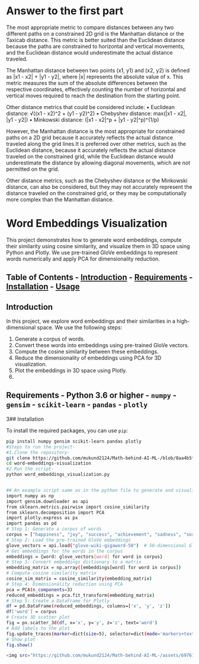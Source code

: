 # Answer to the first part
The most appropriate metric to compare distances between any two different paths on a 
constrained 2D grid is the Manhattan distance or the Taxicab distance. This metric is better 
suited than the Euclidean distance because the paths are constrained to horizontal and vertical 
movements, and the Euclidean distance would underestimate the actual distance traveled. 

The Manhattan distance between two points (x1, y1) and (x2, y2) is defined as |x1 - x2| + |y1 - y2|, where |x| represents the absolute value of x. This metric measures the sum of the 
absolute differences between the respective coordinates, effectively counting the number of 
horizontal and vertical moves required to reach the destination from the starting point. 

Other distance metrics that could be considered include: 
• Euclidean distance: √((x1 - x2)^2 + (y1 - y2)^2) 
• Chebyshev distance: max(|x1 - x2|, |y1 - y2|) 
• Minkowski distance: (|x1 - x2|^p + |y1 - y2|^p)^(1/p) 

However, the Manhattan distance is the most appropriate for constrained paths on a 2D grid 
because it accurately reflects the actual distance traveled along the grid lines.It is preferred 
over other metrics, such as the Euclidean distance, because it accurately reflects the actual 
distance traveled on the constrained grid, while the Euclidean distance would underestimate 
the distance by allowing diagonal movements, which are not permitted on the grid. 

Other distance metrics, such as the Chebyshev distance or the Minkowski distance, can also 
be considered, but they may not accurately represent the distance traveled on the constrained 
grid, or they may be computationally more complex than the Manhattan distance. 

# Word Embeddings Visualization 
This project demonstrates how to generate word embeddings, compute their similarity using cosine 
similarity, and visualize them in 3D space using Python and Plotly. We use pre-trained GloVe 
embeddings to represent words numerically and apply PCA for dimensionality reduction. 

## Table of Contents - [Introduction](#introduction) - [Requirements](#requirements) - [Installation](#installation) - [Usage](#usage) 
 
## Introduction 
In this project, we explore word embeddings and their similarities in a high-dimensional space. We 
use the following steps: 
1. Generate a corpus of words. 
2. Convert these words into embeddings using pre-trained GloVe vectors. 
3. Compute the cosine similarity between these embeddings. 
4. Reduce the dimensionality of embeddings using PCA for 3D visualization. 
5. Plot the embeddings in 3D space using Plotly.
6. 
## Requirements - Python 3.6 or higher - `numpy` - `gensim` - `scikit-learn` - `pandas` - `plotly` 
3## Installation 

To install the required packages, you can use `pip`: 
```sh 
pip install numpy gensim scikit-learn pandas plotly 
#Steps to run the project- 
#1.Clone the repository- 
git clone https://github.com/mukund2124/Math-behind-AI-ML-/blob/8aa4b5fa8a2ff3106de0ce334b1fc0a924a9ceab/word-embeddings-visualization.git 
cd word-embeddings-visualization 
#2.Run the script- 
python word_embeddings_visualization.py 


## An example script same as in the python file to generate and visualize word embeddings: 
import numpy as np 
import gensim.downloader as api 
from sklearn.metrics.pairwise import cosine_similarity 
from sklearn.decomposition import PCA 
import plotly.express as px 
import pandas as pd 
# Step 1: Generate a corpus of words 
corpus = ["happiness", "joy", "success", "achievement", "sadness", "sorrow", "failure", "defeat"] 
# Step 2: Load the pre-trained GloVe embeddings 
glove_vectors = api.load("glove-wiki-gigaword-50")  # 50-dimensional GloVe embeddings 
# Get embeddings for the words in the corpus 
embeddings = {word: glove_vectors[word] for word in corpus} 
# Step 3: Convert embeddings dictionary to a matrix 
embedding_matrix = np.array([embeddings[word] for word in corpus]) 
# Compute cosine similarity matrix 
cosine_sim_matrix = cosine_similarity(embedding_matrix) 
# Step 4: Dimensionality reduction using PCA 
pca = PCA(n_components=3) 
reduced_embeddings = pca.fit_transform(embedding_matrix) 
# Step 5: Create a DataFrame for Plotly 
df = pd.DataFrame(reduced_embeddings, columns=['x', 'y', 'z']) 
df['word'] = corpus 
# Create 3D scatter plot 
fig = px.scatter_3d(df, x='x', y='y', z='z', text='word') 
# Add labels to the plot 
fig.update_traces(marker=dict(size=5), selector=dict(mode='markers+text')) 
# Show plot 
fig.show() 

<img src="https://github.com/mukund2124/Math-behind-AI-ML-/assets/69761205/8e42a535-54b6-46a9-80f2-9097fb4d83ab.png" width="600">
